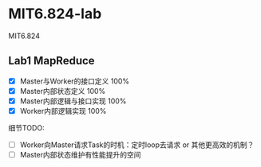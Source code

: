 # MIT6.824-lab
MIT6.824

## Lab1 MapReduce
- [x] Master与Worker的接口定义 100%
- [x] Master内部状态定义      100%
- [x] Master内部逻辑与接口实现 100%
- [x] Worker内部逻辑实现      100%

细节TODO:
- [ ] Worker向Master请求Task的时机：定时loop去请求 or 其他更高效的机制？
- [ ] Master内部状态维护有性能提升的空间
